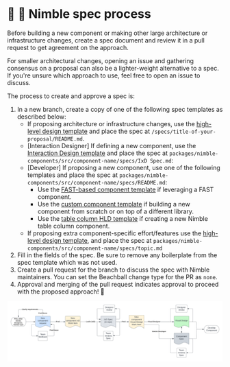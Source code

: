 # 🧐 📄 Nimble spec process

Before building a new component or making other large architecture or infrastructure changes, create a spec document and review it in a pull request to get agreement on the approach.

For smaller architectural changes, opening an issue and gathering consensus on a proposal can also be a lighter-weight alternative to a spec. If you're unsure which approach to use, feel free to open an issue to discuss.

The process to create and approve a spec is:

1. In a new branch, create a copy of one of the following spec templates as described below:
   - If proposing architecture or infrastructure changes, use the [high-level design template](/specs/templates/high-level-design.md) and place the spec at `/specs/title-of-your-proposal/README.md`.
   - [Interaction Designer] If defining a new component, use the [Interaction Design template](/specs/templates/component-interaction-design.md) and place the spec at `packages/nimble-components/src/component-name/specs/IxD Spec.md`:
   - [Developer] If proposing a new component, use one of the following templates and place the spec at `packages/nimble-components/src/component-name/specs/README.md`:
      - Use the [FAST-based component template](/specs/templates/fast-based-component.md) if leveraging a FAST component.
      - Use the [custom component template](/specs/templates/custom-component.md) if building a new component from scratch or on top of a different library.
      - Use the [table column HLD template](/specs/templates/table-column-hld.md) if creating a new Nimble table column component.
   - If proposing extra component-specific effort/features use the [high-level design template](/specs/templates/high-level-design.md), and place the spec at `packages/nimble-components/src/component-name/specs/topic.md`
2. Fill in the fields of the spec. Be sure to remove any boilerplate from the spec template which was not used. 
3. Create a pull request for the branch to discuss the spec with Nimble maintainers. You can set the Beachball change type for the PR as `none`.
4. Approval and merging of the pull request indicates approval to proceed with the proposed approach! 🥳

![Nimble spec process diagram](/docs/nimble-spec-process.png)